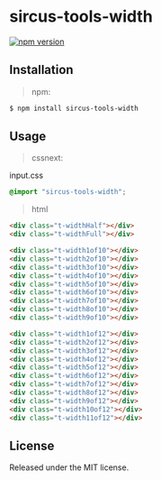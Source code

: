 # sircus-tools-width

[![npm version](https://img.shields.io/npm/v/sircus-tools-width.svg?style=flat)](https://www.npmjs.com/package/sircus-tools-width)

## Installation

> npm:

```bash
$ npm install sircus-tools-width
```

## Usage

> cssnext:

input.css
```css
@import "sircus-tools-width";
```

> html

```html
<div class="t-widthHalf"></div>
<div class="t-widthFull"></div>

<div class="t-width1of10"></div>
<div class="t-width2of10"></div>
<div class="t-width3of10"></div>
<div class="t-width4of10"></div>
<div class="t-width5of10"></div>
<div class="t-width6of10"></div>
<div class="t-width7of10"></div>
<div class="t-width8of10"></div>
<div class="t-width9of10"></div>

<div class="t-width1of12"></div>
<div class="t-width2of12"></div>
<div class="t-width3of12"></div>
<div class="t-width4of12"></div>
<div class="t-width5of12"></div>
<div class="t-width6of12"></div>
<div class="t-width7of12"></div>
<div class="t-width8of12"></div>
<div class="t-width9of12"></div>
<div class="t-width10of12"></div>
<div class="t-width11of12"></div>
```

## License
Released under the MIT license.

